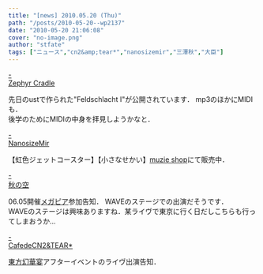 ```yaml
---
title: "[news] 2010.05.20 (Thu)"
path: "/posts/2010-05-20--wp2137"
date: "2010-05-20 21:06:08"
cover: "no-image.png"
author: "stfate"
tags: ["ニュース","cn2&amp;tear*","nanosizemir","三澤秋","大臣"]
---
```


<style type="text/css">
<!--
p {white-space: pre-wrap};
-->
</style>

<a  href="http://www.zephyr-cradle.info/diary/" target="_blank">- Zephyr Cradle</a>
<div >先日のustで作られた"Feldschlacht I"が公開されています．
mp3のほかにMIDIも．
<div >後学のためにMIDIの中身を拝見しようかなと．</div></div>

<a  href="http://nanosizemir.com/" target="_blank">- NanosizeMir</a>
<div >【虹色ジェットコースター】【小さなせかい】<a href="https://www.muzie-shop.co.jp/music/?mit=&query=r003790" target="_blank">muzie shop</a>にて販売中．</div>

<a  href="http://anraku.nothing.sh/akisora/" target="_blank">- 秋の空</a>
<div >06.05開催<a href="http://megapeer.net/" target="_blank">メガピア</a>参加告知．
WAVEのステージでの出演だそうです．
<div >WAVEのステージは興味ありますね．某ライヴで東京に行く日だしこちらも行ってしまおうか…</div></div>

<a  href="http://mure.sakura.ne.jp/cn2/" target="_blank">- CafedeCN2&TEAR*</a>
<div ><a href="http://www.gcfactory.sakura.ne.jp/gcf4/2010/05/post-66.php" target="_blank">東方幻華宴</a>アフターイベントのライヴ出演告知．</div>